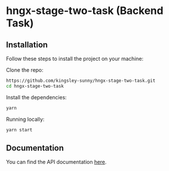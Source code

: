 # hngx-stage-two-task (Backend Task)

## Installation

Follow these steps to install the project on your machine:

Clone the repo:

```bash
https://github.com/kingsley-sunny/hngx-stage-two-task.git
cd hngx-stage-two-task
```

Install the dependencies:

```bash
yarn
```

Running locally:

```bash
yarn start
```

## Documentation

You can find the API documentation [here](DOCUMENTATION.md).
